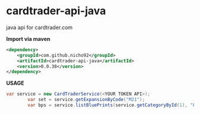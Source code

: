 # cardtrader-api-java
java api for cardtrader.com



**Import via maven**

```xml
<dependency>
    <groupId>com.github.nicho92</groupId>
    <artifactId>cardtrader-api-java</artifactId>
    <version>0.0.38</version>
</dependency>
```

**USAGE**

```java
var service = new CardTraderService(<YOUR TOKEN API>);
		var set = service.getExpansionByCode("M21");
		var bps = service.listBluePrints(service.getCategoryById(1), "Fiery Emancipation",set);

```
